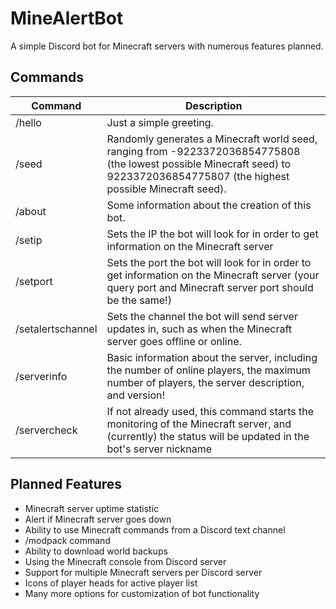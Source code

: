 # MineAlertBot

A simple Discord bot for Minecraft servers with numerous features planned.

## Commands
|Command|Description|
|---|-----|
| /hello | Just a simple greeting. |
| /seed   | Randomly generates a Minecraft world seed, ranging from -9223372036854775808 (the lowest possible Minecraft seed) to 9223372036854775807 (the highest possible Minecraft seed).|
| /about | Some information about the creation of this bot. |
| /setip | Sets the IP the bot will look for in order to get information on the Minecraft server |
| /setport | Sets the port the bot will look for in order to get information on the Minecraft server (your query port and Minecraft server port should be the same!) |
| /setalertschannel | Sets the channel the bot will send server updates in, such as when the Minecraft server goes offline or online. |
| /serverinfo | Basic information about the server, including the number of online players, the maximum number of players, the server description, and version! |
| /servercheck | If not already used, this command starts the monitoring of the Minecraft server, and (currently) the status will be updated in the bot's server nickname |

## Planned Features
- Minecraft server uptime statistic
- Alert if Minecraft server goes down
- Ability to use Minecraft commands from a Discord text channel
- /modpack command
- Ability to download world backups
- Using the Minecraft console from Discord server
- Support for multiple Minecraft servers per Discord server
- Icons of player heads for active player list
- Many more options for customization of bot functionality